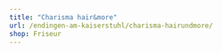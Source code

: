 ```yaml
---
title: "Charisma hair&more"
url: /endingen-am-kaiserstuhl/charisma-hairundmore/
shop: Friseur
---
```

